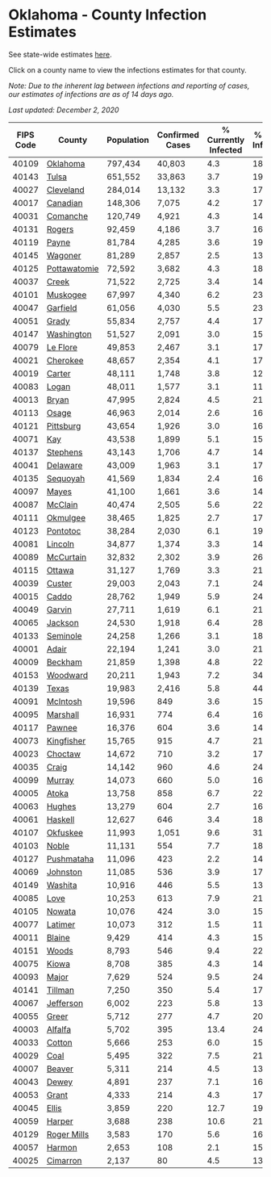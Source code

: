 # Oklahoma - County Infection Estimates

See state-wide estimates [here](/infections/us-ok).

Click on a county name to view the infections estimates for that county.

*Note: Due to the inherent lag between infections and reporting of cases, our estimates of infections are as of 14 days ago.*

*Last updated: December 2, 2020*

|   FIPS Code |                       County |   Population |   Confirmed Cases |   % Currently Infected |   % Total Infected |
|-------------|------------------------------|--------------|-------------------|------------------------|--------------------|
|       40109 |         [Oklahoma](oklahoma) |      797,434 |            40,803 |                    4.3 |               18.8 |
|       40143 |               [Tulsa](tulsa) |      651,552 |            33,863 |                    3.7 |               19.2 |
|       40027 |       [Cleveland](cleveland) |      284,014 |            13,132 |                    3.3 |               17.3 |
|       40017 |         [Canadian](canadian) |      148,306 |             7,075 |                    4.2 |               17.3 |
|       40031 |         [Comanche](comanche) |      120,749 |             4,921 |                    4.3 |               14.7 |
|       40131 |             [Rogers](rogers) |       92,459 |             4,186 |                    3.7 |               16.5 |
|       40119 |               [Payne](payne) |       81,784 |             4,285 |                    3.6 |               19.4 |
|       40145 |           [Wagoner](wagoner) |       81,289 |             2,857 |                    2.5 |               13.4 |
|       40125 | [Pottawatomie](pottawatomie) |       72,592 |             3,682 |                    4.3 |               18.1 |
|       40037 |               [Creek](creek) |       71,522 |             2,725 |                    3.4 |               14.4 |
|       40101 |         [Muskogee](muskogee) |       67,997 |             4,340 |                    6.2 |               23.5 |
|       40047 |         [Garfield](garfield) |       61,056 |             4,030 |                    5.5 |               23.5 |
|       40051 |               [Grady](grady) |       55,834 |             2,757 |                    4.4 |               17.8 |
|       40147 |     [Washington](washington) |       51,527 |             2,091 |                    3.0 |               15.6 |
|       40079 |         [Le Flore](le-flore) |       49,853 |             2,467 |                    3.1 |               17.9 |
|       40021 |         [Cherokee](cherokee) |       48,657 |             2,354 |                    4.1 |               17.6 |
|       40019 |             [Carter](carter) |       48,111 |             1,748 |                    3.8 |               12.8 |
|       40083 |               [Logan](logan) |       48,011 |             1,577 |                    3.1 |               11.3 |
|       40013 |               [Bryan](bryan) |       47,995 |             2,824 |                    4.5 |               21.5 |
|       40113 |               [Osage](osage) |       46,963 |             2,014 |                    2.6 |               16.1 |
|       40121 |       [Pittsburg](pittsburg) |       43,654 |             1,926 |                    3.0 |               16.3 |
|       40071 |                   [Kay](kay) |       43,538 |             1,899 |                    5.1 |               15.9 |
|       40137 |         [Stephens](stephens) |       43,143 |             1,706 |                    4.7 |               14.2 |
|       40041 |         [Delaware](delaware) |       43,009 |             1,963 |                    3.1 |               17.0 |
|       40135 |         [Sequoyah](sequoyah) |       41,569 |             1,834 |                    2.4 |               16.3 |
|       40097 |               [Mayes](mayes) |       41,100 |             1,661 |                    3.6 |               14.6 |
|       40087 |           [McClain](mcclain) |       40,474 |             2,505 |                    5.6 |               22.2 |
|       40111 |         [Okmulgee](okmulgee) |       38,465 |             1,825 |                    2.7 |               17.6 |
|       40123 |         [Pontotoc](pontotoc) |       38,284 |             2,030 |                    6.1 |               19.0 |
|       40081 |           [Lincoln](lincoln) |       34,877 |             1,374 |                    3.3 |               14.2 |
|       40089 |       [McCurtain](mccurtain) |       32,832 |             2,302 |                    3.9 |               26.1 |
|       40115 |             [Ottawa](ottawa) |       31,127 |             1,769 |                    3.3 |               21.1 |
|       40039 |             [Custer](custer) |       29,003 |             2,043 |                    7.1 |               24.9 |
|       40015 |               [Caddo](caddo) |       28,762 |             1,949 |                    5.9 |               24.0 |
|       40049 |             [Garvin](garvin) |       27,711 |             1,619 |                    6.1 |               21.4 |
|       40065 |           [Jackson](jackson) |       24,530 |             1,918 |                    6.4 |               28.5 |
|       40133 |         [Seminole](seminole) |       24,258 |             1,266 |                    3.1 |               18.8 |
|       40001 |               [Adair](adair) |       22,194 |             1,241 |                    3.0 |               21.1 |
|       40009 |           [Beckham](beckham) |       21,859 |             1,398 |                    4.8 |               22.3 |
|       40153 |         [Woodward](woodward) |       20,211 |             1,943 |                    7.2 |               34.1 |
|       40139 |               [Texas](texas) |       19,983 |             2,416 |                    5.8 |               44.1 |
|       40091 |         [McIntosh](mcintosh) |       19,596 |               849 |                    3.6 |               15.8 |
|       40095 |         [Marshall](marshall) |       16,931 |               774 |                    6.4 |               16.6 |
|       40117 |             [Pawnee](pawnee) |       16,376 |               604 |                    3.6 |               14.3 |
|       40073 |     [Kingfisher](kingfisher) |       15,765 |               915 |                    4.7 |               21.1 |
|       40023 |           [Choctaw](choctaw) |       14,672 |               710 |                    3.2 |               17.6 |
|       40035 |               [Craig](craig) |       14,142 |               960 |                    4.6 |               24.5 |
|       40099 |             [Murray](murray) |       14,073 |               660 |                    5.0 |               16.4 |
|       40005 |               [Atoka](atoka) |       13,758 |               858 |                    6.7 |               22.6 |
|       40063 |             [Hughes](hughes) |       13,279 |               604 |                    2.7 |               16.4 |
|       40061 |           [Haskell](haskell) |       12,627 |               646 |                    3.4 |               18.9 |
|       40107 |         [Okfuskee](okfuskee) |       11,993 |             1,051 |                    9.6 |               31.7 |
|       40103 |               [Noble](noble) |       11,131 |               554 |                    7.7 |               18.3 |
|       40127 |     [Pushmataha](pushmataha) |       11,096 |               423 |                    2.2 |               14.0 |
|       40069 |         [Johnston](johnston) |       11,085 |               536 |                    3.9 |               17.4 |
|       40149 |           [Washita](washita) |       10,916 |               446 |                    5.5 |               13.8 |
|       40085 |                 [Love](love) |       10,253 |               613 |                    7.9 |               21.8 |
|       40105 |             [Nowata](nowata) |       10,076 |               424 |                    3.0 |               15.9 |
|       40077 |           [Latimer](latimer) |       10,073 |               312 |                    1.5 |               11.8 |
|       40011 |             [Blaine](blaine) |        9,429 |               414 |                    4.3 |               15.1 |
|       40151 |               [Woods](woods) |        8,793 |               546 |                    9.4 |               22.2 |
|       40075 |               [Kiowa](kiowa) |        8,708 |               385 |                    4.3 |               14.7 |
|       40093 |               [Major](major) |        7,629 |               524 |                    9.5 |               24.4 |
|       40141 |           [Tillman](tillman) |        7,250 |               350 |                    5.4 |               17.1 |
|       40067 |       [Jefferson](jefferson) |        6,002 |               223 |                    5.8 |               13.1 |
|       40055 |               [Greer](greer) |        5,712 |               277 |                    4.7 |               20.2 |
|       40003 |           [Alfalfa](alfalfa) |        5,702 |               395 |                   13.4 |               24.4 |
|       40033 |             [Cotton](cotton) |        5,666 |               253 |                    6.0 |               15.6 |
|       40029 |                 [Coal](coal) |        5,495 |               322 |                    7.5 |               21.1 |
|       40007 |             [Beaver](beaver) |        5,311 |               214 |                    4.5 |               13.8 |
|       40043 |               [Dewey](dewey) |        4,891 |               237 |                    7.1 |               16.9 |
|       40053 |               [Grant](grant) |        4,333 |               214 |                    4.3 |               17.9 |
|       40045 |               [Ellis](ellis) |        3,859 |               220 |                   12.7 |               19.4 |
|       40059 |             [Harper](harper) |        3,688 |               238 |                   10.6 |               21.2 |
|       40129 |   [Roger Mills](roger-mills) |        3,583 |               170 |                    5.6 |               16.7 |
|       40057 |             [Harmon](harmon) |        2,653 |               108 |                    2.1 |               15.0 |
|       40025 |         [Cimarron](cimarron) |        2,137 |                80 |                    4.5 |               13.4 |